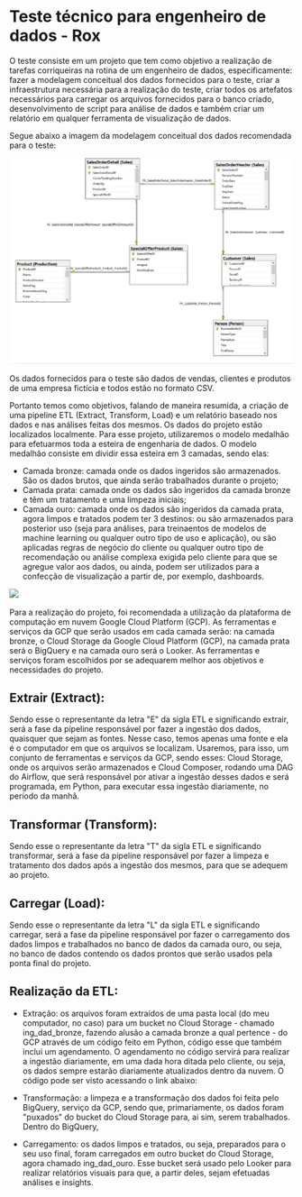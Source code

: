 # Teste técnico para engenheiro de dados - Rox

O teste consiste em um projeto que tem como objetivo a realização de tarefas corriqueiras na rotina de um engenheiro de dados, especificamente: fazer a modelagem conceitual dos dados fornecidos para o teste, criar a infraestrutura necessária para a realização do teste, criar todos os artefatos necessários para carregar os arquivos fornecidos para o banco criado, desenvolvimento de script para análise de dados e também criar um relatório em qualquer ferramenta de visualização de dados.

Segue abaixo a imagem da modelagem conceitual dos dados recomendada para o teste:

<img src="images/modelagem recomendada.png">

Os dados fornecidos para o teste são dados de vendas, clientes e produtos de uma empresa fictícia e todos estão no formato CSV.

Portanto temos como objetivos, falando de maneira resumida, a criação de uma pipeline ETL (Extract, Transform, Load) e um relatório baseado nos dados e nas análises feitas dos mesmos. Os dados do projeto estão localizados localmente. Para esse projeto, utilizaremos o modelo medalhão para efetuarmos toda a esteira de engenharia de dados. O modelo medalhão consiste em dividir essa esteira em 3 camadas, sendo elas:
  - Camada bronze: camada onde os dados ingeridos são armazenados. São os dados brutos, que ainda serão trabalhados durante o projeto;
  - Camada prata: camada onde os dados são ingeridos da camada bronze e têm um tratamento e uma limpeza iniciais;
  - Camada ouro: camada onde os dados são ingeridos da camada prata, agora limpos e tratados podem ter 3 destinos: ou são armazenados para posterior uso (seja para análises, para treinaentos de modelos de machine learning ou qualquer outro tipo de uso e aplicação), ou são aplicadas regras de negócio do cliente ou qualquer outro tipo de recomendação ou análise complexa exigida pelo cliente para que se agregue valor aos dados, ou ainda, podem ser utilizados para a confecção de visualização a partir de, por exemplo, dashboards.

<img src="images/lakehouse - medalhão.png">

Para a realização do projeto, foi recomendada a utilização da plataforma de computação em nuvem Google Cloud Platform (GCP). As ferramentas e serviços da GCP que serão usados em cada camada serão: na camada bronze, o Cloud Storage da Google Cloud Platform (GCP), na camada prata será o BigQuery e na camada ouro será o Looker. As ferramentas e serviços foram escolhidos por se adequarem melhor aos objetivos e necessidades do projeto.


## Extrair (Extract):

Sendo esse o representante da letra "E" da sigla ETL e significando extrair, será a fase da pipeline responsável por fazer a ingestão dos dados, quaisquer que sejam as fontes. Nesse caso, temos apenas uma fonte e ela é o computador em que os arquivos se localizam. Usaremos, para isso, um conjunto de ferramentas e serviços da GCP, sendo esses: Cloud Storage, onde os arquivos serão armazenados e Cloud Composer, rodando uma DAG do Airflow, que será responsável por ativar a ingestão desses dados e será programada, em Python, para executar essa ingestão diariamente, no período da manhã.


## Transformar (Transform): 

Sendo esse o representante da letra "T" da sigla ETL e significando transformar, será a fase da pipeline responsável por fazer a limpeza e tratamento dos dados após a ingestão dos mesmos, para que se adequem ao projeto. 


## Carregar (Load):

Sendo esse o representante da letra "L" da sigla ETL e significando carregar, será a fase da pipeline responsável por fazer o carregamento dos dados limpos e trabalhados no banco de dados da camada ouro, ou seja, no banco de dados contendo os dados prontos que serão usados pela ponta final do projeto.


## Realização da ETL:

- Extração: os arquivos foram extraídos de uma pasta local (do meu computador, no caso) para um bucket no Cloud Storage - chamado ing_dad_bronze, fazendo alusão a camada bronze a qual pertence - do GCP através de um código feito em Python, código esse que também inclui um agendamento. O agendamento no código servirá para realizar a ingestão diariamente, em uma dada hora ditada pelo cliente, ou seja, os dados sempre estarão diariamente atualizados dentro da nuvem. O código pode ser visto acessando o link abaixo:

- Transformação: a limpeza e a transformação dos dados foi feita pelo BigQuery, serviço da GCP, sendo que, primariamente, os dados foram "puxados" do bucket do Cloud Storage para, ai sim, serem trabalhados. Dentro do BigQuery,

- Carregamento: os dados limpos e tratados, ou seja, preparados para o seu uso final, foram carregados em outro bucket do Cloud Storage, agora chamado ing_dad_ouro. Esse bucket será usado pelo Looker para realizar relatórios visuais para que, a partir deles, sejam efetuadas análises e insights.
